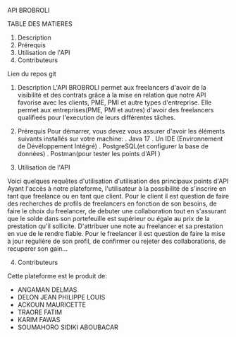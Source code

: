 API BROBROLI

TABLE DES MATIERES

1. Description
2. Prérequis
3. Utilisation de l'API
4. Contributeurs



Lien du repos git

1. Description
   L'API BROBROLI permet aux freelancers d'avoir de la visibilité et des contrats grâce à la mise en relation que notre API favorise avec les clients, PME, PMI et autre types d'entreprise.
   Elle permet aux entreprises(PME, PMI et autres) d'avoir des freelancers qualifieés pour l'execution de leurs différentes tâches.

2. Prérequis
   Pour démarrer, vous devez vous assurer d'avoir les éléments suivants installés sur votre machine:
   . Java 17
   . Un IDE (Environnement de Dévéloppement Intégré)
   . PostgreSQL(et configurer la base de données)
   . Postman(pour tester les points d'API )


4. Utilisation de l'API

Voici quelques requêtes d'utilisation d'utilisation des principaux points d'API
Ayant l'accès à notre plateforme, l'utilisateur à la possibilité de s'inscrire en tant que freelance ou en tant que client.
Pour le client il est question de faire des recherches de profils de freelancers en fonction de son besoins, de faire le choix du freelancer,
de debuter une collaboration tout en s'assurant que le solde dans son portefeuille est supérieur ou égale au prix de la prestation qu'il sollicite.
D'attribuer une note au freelancer et sa prestation en vue de le rendre fiable.
Pour le freelancer il est question de faire la mise à jour regulière de son profil, de confirmer ou rejeter des collaborations, de recuperer son gain...


4. Contributeurs

Cette plateforme est le produit de:
- ANGAMAN DELMAS
- DELON JEAN PHILIPPE LOUIS
- ACKOUN MAURICETTE
- TRAORE FATIM
- KARIM FAWAS
- SOUMAHORO SIDIKI ABOUBACAR